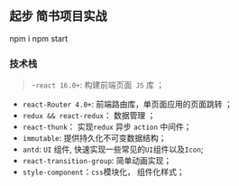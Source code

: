 ## 起步 简书项目实战

npm i 
npm start 


### 技术栈
> -`react 16.0+`: 构建前端页面` JS` 库 ；
 - `react-Router 4.0+`: 前端路由库，单页面应用的页面跳转 ；
 - `redux && react-redux`： 数据管理 ；
 - `react-thunk`： 实现`redux` 异步 `action` 中间件；
 - `immutable`:  提供持久化不可变数据结构；
 - `antd`: `UI` 组件, 快速实现一些常见的`UI`组件以及`Icon`;
 - `react-transition-group`:  简单动画实现；
 - `style-component`：`css`模块化， 组件化样式；
 
